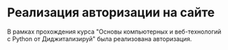 # Реализация авторизации на сайте
В рамках прохождения курса "Основы компьютерных и веб-технологий с Python от Диджитализируй" была реализована авторизация.

